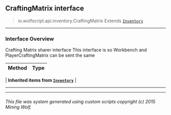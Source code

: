 ## CraftingMatrix __interface__

>io.wolfscript.api.inventory.CraftingMatrix
>Extends [`Inventory`](Inventory.md)

---

### Interface Overview

Crafting Matrix sharer interface This interface is so Workbench and PlayerCraftingMatrix can be sent the same

Method | Type   
--- | :--- 
 |
__Inherited items from [`Inventory`](Inventory.md)__ |





---



---


###### This file was system generated using custom scripts copyright (c) 2015 Mining Wolf.
	

